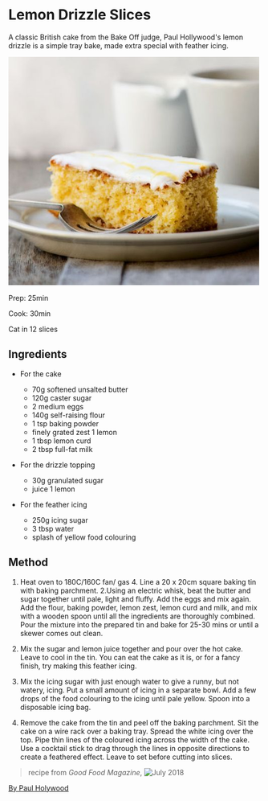 # Lemon Drizzle Slices

A classic British cake from the Bake Off judge, Paul Hollywood's lemon drizzle is a simple tray bake, made extra special with feather icing.

![Cake](./cake.jpg)

Prep: 25min

Cook: 30min

Cat in 12 slices

## Ingredients

- For the cake

  - 70g softened unsalted butter
  - 120g caster sugar
  - 2 medium eggs
  - 140g self-raising flour
  - 1 tsp baking powder
  - finely grated zest 1 lemon
  - 1 tbsp lemon curd
  - 2 tbsp full-fat milk

- For the drizzle topping

  - 30g granulated sugar
  - juice 1 lemon

- For the feather icing
  - 250g icing sugar
  - 3 tbsp water
  - splash of yellow food colouring

## Method

1. Heat oven to 180C/160C fan/ gas 4. Line a 20 x 20cm square baking tin with baking parchment.
   2.Using an electric whisk, beat the butter and sugar together until pale, light and fluffy. Add the eggs and mix again. Add the flour, baking powder, lemon zest, lemon curd and milk, and mix with a wooden spoon until all the ingredients are thoroughly combined. Pour the mixture into the prepared tin and bake for 25-30 mins or until a skewer comes out clean.

2. Mix the sugar and lemon juice together and pour over the hot cake. Leave to cool in the tin. You can eat the cake as it is, or for a fancy finish, try making this feather icing.
3. Mix the icing sugar with just enough water to give a runny, but not watery, icing. Put a small amount of icing in a separate bowl. Add a few drops of the food colouring to the icing until pale yellow. Spoon into a disposable icing bag.
4. Remove the cake from the tin and peel off the baking parchment. Sit the cake on a wire rack over a baking tray. Spread the white icing over the top. Pipe thin lines of the coloured icing across the width of the cake. Use a cocktail stick to drag through the lines in opposite directions to create a feathered effect. Leave to set before cutting into slices.

> recipe from _Good Food Magazine_, ![July 2018](https://www.bbcgoodfood.com/search/recipes/date/1467327600)



[By Paul Holywood](https://www.bbcgoodfood.com/chef/paul-hollywood)

